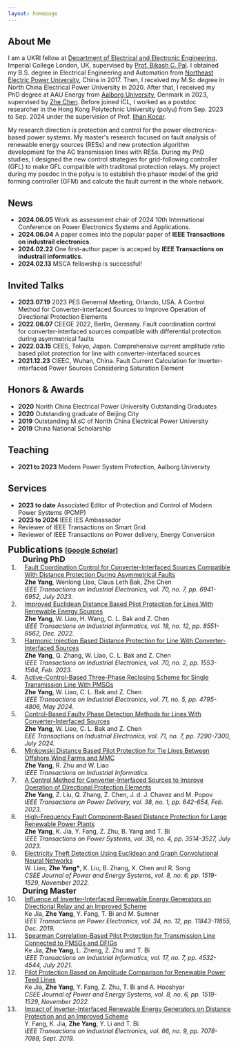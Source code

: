 ```yaml
---
layout: homepage
---
```


## About Me
I am a UKRI fellow at [Department of Electrical and Electronic Engineering](https://www.imperial.ac.uk/electrical-engineering/), Imperial College London, UK, supervised by [Prof. Bikash C. Pal](https://profiles.imperial.ac.uk/b.pal).
I obtained my B.S. degree in Electrical Engineering and Automation from [Northeast Electric Power University](https://ee.neepu.edu.cn/), China in 2017. Then, I received my M.Sc degree in North China Electrical Power University in 2020. After that, I received my PhD degree at AAU Energy from [Aalborg University](https://www.en.aau.dk/), Denmark in 2023, supervised by [Zhe Chen](https://vbn.aau.dk/en/persons/109374).
Before joined ICL, I worked as a postdoc researcher in the Hong Kong Polytechnic University (polyu) from Sep. 2023 to Sep. 2024 under the supervision of Prof. [Ilhan Kocar](https://www.polyu.edu.hk/en/eee/people/academic-staff-and-teaching-staff/dr-kocar-ilhan/).

My research direction is protection and control for the power electronics-based power systems.
My master's research focused on fault analysis of renewable energy sources (RESs) and new protection algorithm development for the AC transmission lines with RESs.
During my PhD studies, I designed the new control strategies for grid-following controller (GFL) to make GFL compatible with traditonal protection relays.
My project during my posdoc in the polyu is to establish the phasor model of the grid forming controller (GFM) and calcute the fault current in the whole network. 


## News
- **2024.06.05** Work as assessment chair of 2024 10th International Conference on Power Electronics Systems and Applications.
- **2024.06.04** A paper comes into the popular paper of <strong>IEEE Transactions on industrail electronics</strong>.
- **2024.02.22** One first-author paper is acceped by <strong>IEEE Transactions on industrail informatics</strong>.
- **2024.02.13** MSCA fellowship is successful!


## Invited Talks 
- **2023.07.19** 2023 PES Genernal Meeting, Orlando, USA. A Control Method for Converter-interfaced Sources to Improve Operation of Directional Protection Elements 
- **2022.06.07** CEEGE 2022, Berlin, Germany. Fault coordination control for converter-interfaced sources compatible with differential protection during asymmetrical faults 
- **2022.03.15** CEES, Tokyo, Japan. Comprehensive current amplitude ratio based pilot protection for line with converter-interfaced sources 
- **2021.12.23** CIEEC, Wuhan, China. Fault Current Calculation for Inverter-interfaced Power Sources Considering Saturation Element 


## Honors & Awards 
- **2020** Norith China Electrical Power University Outstanding Graduates
- **2020** Outstanding graduate of Beijing City
- **2019** Outstanding M.sC of Norith China Electrical Power University
- **2019** China National Scholarship
  


## Teaching

- **2021 to 2023** Modern Power System Protection, Aalborg University



## Services

- **2023 to date** Associated Editor of Protection and Control of Modern Power Systems (PCMP)
- **2023 to 2024** IEEE IES Ambassador
- Reviewer of IEEE Transactions on Smart Grid
- Reviewer of IEEE Transactions on Power delivery, Energy Conversion



<h2 id="publications" style="margin: 2px 0px -15px;">Publications <temp style="font-size:15px;">[</temp><a href="https://scholar.google.com/citations?user=Iw-pgigAAAAJ&hl=enJ" target="_blank" style="font-size:15px;">Google Scholar</a><temp style="font-size:15px;">]</temp></h2>

<div class="publications">
<ol class="bibliography">

<h4 style="margin:0 10px 0; font-size: 18px;">During PhD</h4>

<li>
<div class="pub-row">
  </div>
  <div id="lou" class="col-sm-9" style="position: relative; width: 100%; padding-right: 15px; padding-left: 15px;">
      <div class="title"><a href="https://ieeexplore.ieee.org/document/9889083">Fault Coordination Control for Converter-Interfaced Sources Compatible With Distance Protection During Asymmetrical Faults</a></div>
      <div class="author"><strong>Zhe Yang</strong>, Wenlong Liao, Claus Leth Bak, Zhe Chen</div>
      <div class="periodical"><em>IEEE Transactions on Industrial Electronics, vol. 70, no. 7, pp. 6941-6952, July 2023.</em></div>
      <div class="links">
    </div>
  </div>
</li>

<li>
<div class="pub-row">
  </div>
  <div id="lou" class="col-sm-9" style="position: relative; width: 100%; padding-right: 15px; padding-left: 15px;">
      <div class="title"><a href="https://ieeexplore.ieee.org/document/9705549">Improved Euclidean Distance Based Pilot Protection for Lines With Renewable Energy Sources</a></div>
      <div class="author"><strong>Zhe Yang</strong>, W. Liao, H. Wang, C. L. Bak and Z. Chen</div>
      <div class="periodical"><em>IEEE Transactions on Industrial Informatics, vol. 18, no. 12, pp. 8551-8562, Dec. 2022.</em></div>
      <div class="links">
    </div>
  </div>
</li>

<li>
<div class="pub-row">
  </div>
  <div id="lou" class="col-sm-9" style="position: relative; width: 100%; padding-right: 15px; padding-left: 15px;">
      <div class="title"><a href="https://ieeexplore.ieee.org/document/9739897">Harmonic Injection Based Distance Protection for Line With Converter-Interfaced Sources</a></div>
      <div class="author"><strong>Zhe Yang</strong>, Q. Zhang, W. Liao, C. L. Bak and Z. Chen</div>
      <div class="periodical"><em>IEEE Transactions on Industrial Electronics, vol. 70, no. 2, pp. 1553-1564, Feb. 2023.</em></div>
      <div class="links">
    </div>
  </div>
</li>

<li>
<div class="pub-row">
  </div>
  <div id="lou" class="col-sm-9" style="position: relative; width: 100%; padding-right: 15px; padding-left: 15px;">
      <div class="title"><a href="https://ieeexplore.ieee.org/document/10149202">Active-Control-Based Three-Phase Reclosing Scheme for Single Transmission Line With PMSGs</a></div>
      <div class="author"><strong>Zhe Yang</strong>, W. Liao, C. L. Bak and Z. Chen</div>
      <div class="periodical"><em>IEEE Transactions on Industrial Electronics, vol. 71, no. 5, pp. 4795-4806, May 2024.</em></div>
      <div class="links">
    </div>
  </div>
</li>

<li>
<div class="pub-row">
  </div>
  <div id="lou" class="col-sm-9" style="position: relative; width: 100%; padding-right: 15px; padding-left: 15px;">
      <div class="title"><a href="https://ieeexplore.ieee.org/document/10234137">Control-Based Faulty Phase Detection Methods for Lines With Converter-Interfaced Sources</a></div>
      <div class="author"><strong>Zhe Yang</strong>, W. Liao, C. L. Bak and Z. Chen</div>
      <div class="periodical"><em>EEE Transactions on Industrial Electronics, vol. 71, no. 7, pp. 7290-7300, July 2024.</em></div>
      <div class="links">
    </div>
  </div>
</li>

<li>
<div class="pub-row">
  </div>
  <div id="lou" class="col-sm-9" style="position: relative; width: 100%; padding-right: 15px; padding-left: 15px;">
      <div class="title"><a href="https://ieeexplore.ieee.org/document/10472656">Minkowski Distance Based Pilot Protection for Tie Lines Between Offshore Wind Farms and MMC</a></div>
      <div class="author"><strong>Zhe Yang</strong>, R. Zhu and W. Liao</div>
      <div class="periodical"><em>IEEE Transactions on Industrial Informatics.</em></div>
      <div class="links">
    </div>
  </div>
</li>

<li>
<div class="pub-row">
  </div>
  <div id="lou" class="col-sm-9" style="position: relative; width: 100%; padding-right: 15px; padding-left: 15px;">
      <div class="title"><a href="https://ieeexplore.ieee.org/document/9870568">A Control Method for Converter-Interfaced Sources to Improve Operation of Directional Protection Elements</a></div>
      <div class="author"><strong>Zhe Yang</strong>, Z. Liu, Q. Zhang, Z. Chen, J. d. J. Chavez and M. Popov</div>
      <div class="periodical"><em>IEEE Transactions on Power Delivery, vol. 38, no. 1, pp. 642-654, Feb. 2023.</em></div>
      <div class="links">
    </div>
  </div>
</li>

<li>
<div class="pub-row">
  </div>
  <div id="lou" class="col-sm-9" style="position: relative; width: 100%; padding-right: 15px; padding-left: 15px;">
      <div class="title"><a href="https://ieeexplore.ieee.org/document/9024118">High-Frequency Fault Component-Based Distance Protection for Large Renewable Power Plants</a></div>
      <div class="author"><strong>Zhe Yang</strong>, K. Jia, Y. Fang, Z. Zhu, B. Yang and T. Bi</div>
      <div class="periodical"><em>IEEE Transactions on Power Systems, vol. 38, no. 4, pp. 3514-3527, July 2023.</em></div>
      <div class="links">
    </div>
  </div>
</li>

<li>
<div class="pub-row">
  </div>
  <div id="lou" class="col-sm-9" style="position: relative; width: 100%; padding-right: 15px; padding-left: 15px;">
      <div class="title"><a href="https://ieeexplore.ieee.org/document/9852006">Electricity Theft Detection Using Euclidean and Graph Convolutional Neural Networks</a></div>
      <div class="author">W. Liao, <strong>Zhe Yang*</strong>, K. Liu, B. Zhang, X. Chen and R. Song</div>
      <div class="periodical"><em>CSEE Journal of Power and Energy Systems, vol. 8, no. 6, pp. 1519-1529, November 2022.</em></div>
      <div class="links">
    </div>
  </div>
</li>

<h4 style="margin:0 10px 0; font-size: 18px;">During Master </h4>

<li>
<div class="pub-row">
  </div>
  <div id="lou" class="col-sm-9" style="position: relative; width: 100%; padding-right: 15px; padding-left: 15px;">
      <div class="title"><a href="https://ieeexplore.ieee.org/document/8666728">Influence of Inverter-Interfaced Renewable Energy Generators on Directional Relay and an Improved Scheme</a></div>
      <div class="author">Ke Jia, <strong>Zhe Yang</strong>, Y. Fang, T. Bi and M. Sumner</div>
      <div class="periodical"><em>IEEE Transactions on Power Electronics, vol. 34, no. 12, pp. 11843-11855, Dec. 2019.</em></div>
      <div class="links">
    </div>
  </div>
</li>

<li>
<div class="pub-row">
  </div>
  <div id="lou" class="col-sm-9" style="position: relative; width: 100%; padding-right: 15px; padding-left: 15px;">
      <div class="title"><a href="https://ieeexplore.ieee.org/document/9173790">Spearman Correlation-Based Pilot Protection for Transmission Line Connected to PMSGs and DFIGs</a></div>
      <div class="author">Ke Jia, <strong>Zhe Yang</strong>, L. Zheng, Z. Zhu and T. Bi</div>
      <div class="periodical"><em>IEEE Transactions on Industrial Informatics, vol. 17, no. 7, pp. 4532-4544, July 2021.</em></div>
      <div class="links">
    </div>
  </div>
</li>

<li>
<div class="pub-row">
  </div>
  <div id="lou" class="col-sm-9" style="position: relative; width: 100%; padding-right: 15px; padding-left: 15px;">
      <div class="title"><a href="https://ieeexplore.ieee.org/document/9082292">Pilot Protection Based on Amplitude Comparison for Renewable Power Teed Lines</a></div>
      <div class="author">Ke Jia, <strong>Zhe Yang</strong>, Y. Fang, Z. Zhu, T. Bi and A. Hooshyar</div>
      <div class="periodical"><em>CSEE Journal of Power and Energy Systems, vol. 8, no. 6, pp. 1519-1529, November 2022.</em></div>
      <div class="links">
    </div>
  </div>
</li>


<li>
<div class="pub-row">
  </div>
  <div id="lou" class="col-sm-9" style="position: relative; width: 100%; padding-right: 15px; padding-left: 15px;">
      <div class="title"><a href="https://ieeexplore.ieee.org/document/8506376">Impact of Inverter-Interfaced Renewable Energy Generators on Distance Protection and an Improved Scheme</a></div>
      <div class="author">Y. Fang, K. Jia, <strong>Zhe Yang</strong>, Y. Li and T. Bi</div>
      <div class="periodical"><em>IEEE Transactions on Industrial Electronics, vol. 66, no. 9, pp. 7078-7088, Sept. 2019.</em></div>
      <div class="links">
    </div>
  </div>
</li>

<!--
## Contact
**Address:** [Room 304, Mies-van-der-Rohe Str. 15, 52074, Aachen, Germany](https://www.ids.rwth-aachen.de/en/)
-->
